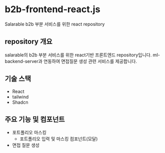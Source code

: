 # b2b-frontend-react.js
Salarable b2b 부분 서비스를 위한 react repository

## repository 개요
salarable의 b2b 부분 서비스를 위한 react기반 프론트엔드 repository입니다.
ml-backend-server과 연동하여 면접질문 생성 관련 서비스를 제공합니다.

## 기술 스택
- React
- tailwind
- Shadcn

## 주요 기능 및 컴포넌트
- 포트폴리오 마스킹
  - 포트폴리오 입력 및 마스킹 컴포넌트(모달)
- 면접 질문 생성
